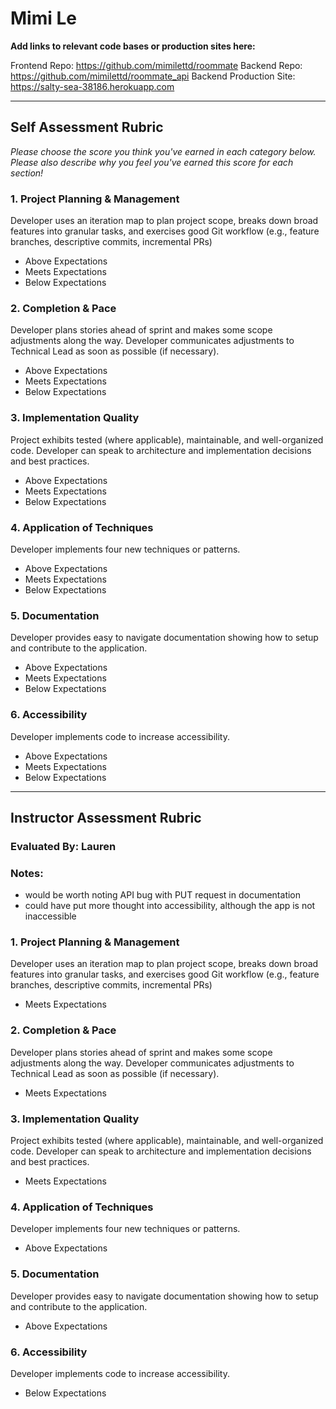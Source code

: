 # Mimi Le

**Add links to relevant code bases or production sites here:**

Frontend Repo: <a href="https://github.com/mimilettd/roommate">https://github.com/mimilettd/roommate</a>
Backend Repo: <a href="https://github.com/mimilettd/roommate_api">https://github.com/mimilettd/roommate_api</a>
Backend Production Site: <a href="https://salty-sea-38186.herokuapp.com">https://salty-sea-38186.herokuapp.com</a>

---------------

Self Assessment Rubric
------------

_Please choose the score you think you've earned in each category below. Please also describe why you feel you've earned this score for each section!_

### 1. Project Planning & Management

Developer uses an iteration map to plan project scope, breaks down broad features into granular tasks, and exercises good Git workflow (e.g., feature branches, descriptive commits, incremental PRs)

- Above Expectations
- Meets Expectations
- Below Expectations

### 2. Completion & Pace

Developer plans stories ahead of sprint and makes some scope adjustments along the way. Developer communicates adjustments to Technical Lead as soon as possible (if necessary).

- Above Expectations
- Meets Expectations
- Below Expectations

### 3. Implementation Quality

Project exhibits tested (where applicable), maintainable, and well-organized code. Developer can speak to architecture and implementation decisions and best practices.

- Above Expectations
- Meets Expectations
- Below Expectations

### 4. Application of Techniques

Developer implements four new techniques or patterns.

- Above Expectations
- Meets Expectations
- Below Expectations

### 5. Documentation

Developer provides easy to navigate documentation showing how to setup and contribute to the application.

- Above Expectations
- Meets Expectations
- Below Expectations

### 6. Accessibility

Developer implements code to increase accessibility.

- Above Expectations
- Meets Expectations
- Below Expectations


---------------


Instructor Assessment Rubric
------------

### Evaluated By: Lauren

### Notes:

- would be worth noting API bug with PUT request in documentation
- could have put more thought into accessibility, although the app is not inaccessible

### 1. Project Planning & Management

Developer uses an iteration map to plan project scope, breaks down broad features into granular tasks, and exercises good Git workflow (e.g., feature branches, descriptive commits, incremental PRs)

- Meets Expectations

### 2. Completion & Pace

Developer plans stories ahead of sprint and makes some scope adjustments along the way. Developer communicates adjustments to Technical Lead as soon as possible (if necessary).

- Meets Expectations

### 3. Implementation Quality

Project exhibits tested (where applicable), maintainable, and well-organized code. Developer can speak to architecture and implementation decisions and best practices.

- Meets Expectations

### 4. Application of Techniques

Developer implements four new techniques or patterns.

- Above Expectations

### 5. Documentation

Developer provides easy to navigate documentation showing how to setup and contribute to the application.

- Above Expectations

### 6. Accessibility

Developer implements code to increase accessibility.

- Below Expectations

